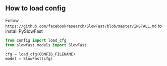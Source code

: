 ## How to load config

Follow `https://github.com/facebookresearch/SlowFast/blob/master/INSTALL.md` to install PySlowFast

```python
from config import load_cfg
from slowfast.models import SlowFast

cfg = load_cfg(CONFIG_FILENAME)
model = SlowFast(cfg)
```
